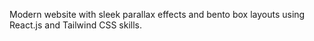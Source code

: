 Modern website with sleek parallax effects and bento box layouts using React.js and Tailwind CSS skills.
